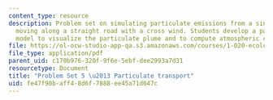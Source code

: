 ```yaml
---
content_type: resource
description: Problem set on simulating particulate emissions from a single vehicle
  moving along a straight road with a cross wind. Students develop a particle tracking
  model to visualize the particulate plume and to compute atmospheric concentrations.
file: https://ol-ocw-studio-app-qa.s3.amazonaws.com/courses/1-020-ecology-ii-engineering-for-sustainability-spring-2008/fe47f90baff48d6f7888ee45a71d647c_assn5.pdf
file_type: application/pdf
parent_uid: c170b976-320f-9f6e-5ebf-dee2993a7d31
resourcetype: Document
title: "Problem Set 5 \u2013 Particulate transport"
uid: fe47f90b-aff4-8d6f-7888-ee45a71d647c
---
```

